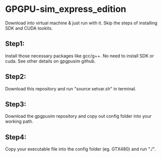 # GPGPU-sim_express_edition
Download into virtual machine &amp; just run with it. Skip the steps of installing SDK and CUDA tookits.

## Step1: 
Install those necessary packages like gcc/g++. No need to install SDK or cuda. See other details on gpgpusim github.

## Step2: 
Download this repository and run "source setvar.sh" in terminal.

## Step3: 
Download the gpgpusim repository and copy out config folder into your working path.

## Step4: 
Copy your executable file into the config folder (eg. GTX480) and run "./<your ex file name>".

